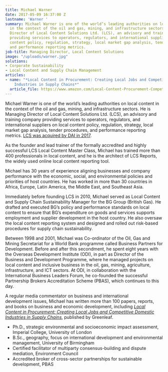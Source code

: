 ```yaml
---
title: Michael Warner
date: 2017-05-09 16:37:00 Z
lastname: 'Warner '
summary: Michael Warner is one of the world’s leading authorities on local content
  in the context of the oil and gas, mining, and infrastructure sectors. He is Managing
  Director of Local Content Solutions Ltd. (LCS), an advisory and training company
  providing services to operators, regulators, and international suppliers on local
  content policy, regulation, strategy, local market gap analysis, tender procedures,
  and performance reporting metrics.
job-title: Managing Director, Local Content Solutions
image: "/uploads/warner.jpg"
solutions:
- Corporate Sustainability
- Local Content and Supply Chain Management
articles:
- name: "*Local Content in Procurement: Creating Local Jobs and Competitive Domestic
    Industries in Supply Chains*"
  article_file: https://www.amazon.com/Local-Content-Procurement-Competitive-Industries/dp/1906093644
---
```


Michael Warner is one of the world’s leading authorities on local content in the context of the oil and gas, mining, and infrastructure sectors. He is Managing Director of Local Content Solutions Ltd. (LCS), an advisory and training company providing services to operators, regulators, and international suppliers on local content policy, regulation, strategy, local market gap analysis, tender procedures, and performance reporting metrics. [LCS was acquired by DAI in 2017](/news/dai-joins-forces-with-local-content-solutions-ltd).

As the founder and lead trainer of the formally accredited and highly successful LCS Local Content Master Class, Michael has trained more than 400 professionals in local content, and he is the architect of LCS Reports, the widely used online local content reporting tool.

Michael has 30 years of experience aligning businesses and company performance with the economic, social, and environmental policies and priorities of host countries. He has worked in more than 30 countries in Africa, Europe, Latin America, the Middle East, and Southeast Asia.

Immediately before founding LCS in 2010, Michael served as Local Content and Supply Chain Sustainability Manager for the BG Group (British Gas). He drafted and executed BG’s policy and performance standards on local content to ensure that BG’s expenditure on goods and services supports employment and supplier development in the host country. He also oversaw the local content reporting system and designed and rolled out risk-based procedures for supply chain sustainability.

Between 1998 and 2001, Michael was Co-ordinator of the Oil, Gas and Mining Secretariat for a World Bank programme called Business Partners for Development. Before and after this secondment, he spent eight years with the Overseas Development Institute (ODI), in part as Director of the Business and Development Programme, where he managed projects on local content and inclusive business in the oil, gas, mining, agriculture, infrastructure, and ICT sectors. At ODI, in collaboration with the International Business Leaders Forum, he co-founded the successful Partnership Brokers Accreditation Scheme (PBAS), which continues to this day.

A regular media commentator on business and international development issues, Michael has written more than 100 papers, reports, and books on business and economic development, including *[Local Content in Procurement: Creating Local Jobs and Competitive Domestic Industries in Supply Chains](https://www.amazon.com/Local-Content-Procurement-Competitive-Industries/dp/1906093644)*, published by Greenleaf.

* Ph.D., strategic environmental and socioeconomic impact assessment, Imperial College, University of London 
* B.Sc., geography, focus on international development and environmental management, University of Birmingham
* Certified facilitator of multiparty consensus-building and dispute mediation, Environment Council
* Accredited broker of cross-sector partnerships for sustainable development, PBAS

